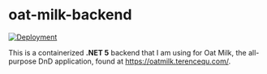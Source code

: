 # oat-milk-backend
[![Deployment](https://github.com/terencequ/oat-milk-backend/actions/workflows/main_oat-milk-backend.yml/badge.svg?branch=main)](https://github.com/terencequ/oat-milk-backend/actions/workflows/main_oat-milk-backend.yml)

This is a containerized **.NET 5** backend that I am using for Oat Milk, the all-purpose DnD application, found at https://oatmilk.terencequ.com/.
